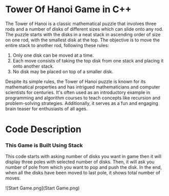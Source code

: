 # Tower Of Hanoi Game in C++
The Tower of Hanoi is a classic mathematical puzzle that involves three rods and a number of disks of different sizes which can slide onto any rod. The puzzle starts with the disks in a neat stack in ascending order of size on one rod, with the smallest disk at the top. The objective is to move the entire stack to another rod, following these rules:

1. Only one disk can be moved at a time.
2. Each move consists of taking the top disk from one stack and placing it onto another stack.
3. No disk may be placed on top of a smaller disk.

Despite its simple rules, the Tower of Hanoi puzzle is known for its mathematical properties and has intrigued mathematicians and computer scientists for centuries. It's often used as an introductory example in programming and algorithm courses to teach concepts like recursion and problem-solving strategies. Additionally, it serves as a fun and engaging brain teaser for enthusiasts of all ages.

# Code Description
### This Game is Built Using Stack

This code starts with asking number of disks you want in game then it will display three poles with selected number of disks. Then, it will ask you number of pole from which you want to pop and push the disk.
In the end, when all the disks have been moved to last pole, it shows total number of moves.

![Start Game.png](Start Game.png)


